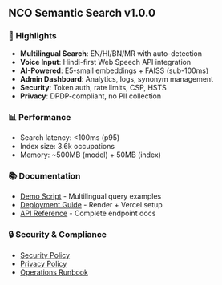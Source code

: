 ## NCO Semantic Search v1.0.0

### 🎯 Highlights
- **Multilingual Search**: EN/HI/BN/MR with auto-detection
- **Voice Input**: Hindi-first Web Speech API integration
- **AI-Powered**: E5-small embeddings + FAISS (sub-100ms)
- **Admin Dashboard**: Analytics, logs, synonym management
- **Security**: Token auth, rate limits, CSP, HSTS
- **Privacy**: DPDP-compliant, no PII collection

### 📊 Performance
- Search latency: <100ms (p95)
- Index size: 3.6k occupations
- Memory: ~500MB (model) + 50MB (index)

### 📚 Documentation
- [Demo Script](docs/DEMO.md) - Multilingual query examples
- [Deployment Guide](docs/DEPLOY.md) - Render + Vercel setup
- [API Reference](docs/API.md) - Complete endpoint docs

### 🔒 Security & Compliance
- [Security Policy](docs/SECURITY.md)
- [Privacy Policy](docs/PRIVACY.md)
- [Operations Runbook](docs/OPERATIONS.md)